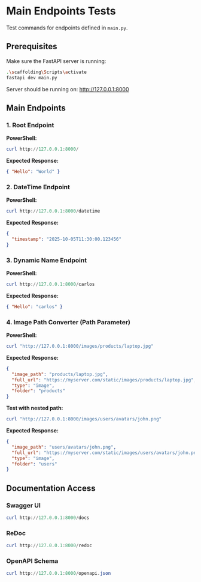 # Main Endpoints Tests

Test commands for endpoints defined in `main.py`.

## Prerequisites

Make sure the FastAPI server is running:

```bash
.\scaffolding\Scripts\activate
fastapi dev main.py
```

Server should be running on: http://127.0.0.1:8000

## Main Endpoints

### 1. Root Endpoint

**PowerShell:**

```powershell
curl http://127.0.0.1:8000/
```

**Expected Response:**

```json
{ "Hello": "World" }
```

### 2. DateTime Endpoint

**PowerShell:**

```powershell
curl http://127.0.0.1:8000/datetime
```

**Expected Response:**

```json
{
  "timestamp": "2025-10-05T11:30:00.123456"
}
```

### 3. Dynamic Name Endpoint

**PowerShell:**

```powershell
curl http://127.0.0.1:8000/carlos
```

**Expected Response:**

```json
{ "Hello": "carlos" }
```

### 4. Image Path Converter (Path Parameter)

**PowerShell:**

```powershell
curl "http://127.0.0.1:8000/images/products/laptop.jpg"
```

**Expected Response:**

```json
{
  "image_path": "products/laptop.jpg",
  "full_url": "https://myserver.com/static/images/products/laptop.jpg",
  "type": "image",
  "folder": "products"
}
```

**Test with nested path:**

```powershell
curl "http://127.0.0.1:8000/images/users/avatars/john.png"
```

**Expected Response:**

```json
{
  "image_path": "users/avatars/john.png",
  "full_url": "https://myserver.com/static/images/users/avatars/john.png",
  "type": "image",
  "folder": "users"
}
```

## Documentation Access

### Swagger UI

```powershell
curl http://127.0.0.1:8000/docs
```

### ReDoc

```powershell
curl http://127.0.0.1:8000/redoc
```

### OpenAPI Schema

```powershell
curl http://127.0.0.1:8000/openapi.json
```
